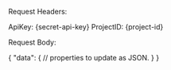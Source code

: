 Request Headers: 

ApiKey: {secret-api-key}
ProjectID: {project-id}

Request Body:

{
    "data": {
        // properties to update as JSON.
    }
}